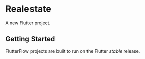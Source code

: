 # Realestate

A new Flutter project.

## Getting Started

FlutterFlow projects are built to run on the Flutter _stable_ release.
